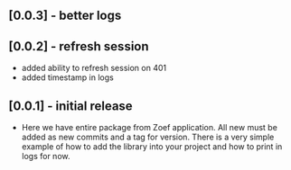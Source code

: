 ## [0.0.3] - better logs

## [0.0.2] - refresh session

* added ability to refresh session on 401
* added timestamp in logs

## [0.0.1] - initial release

* Here we have entire package from Zoef application. All new must be added as new commits and a tag for version. There
is a very simple example of how to add the library into your project and how to print in logs for now.
